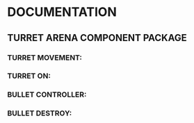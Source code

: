 # DOCUMENTATION

## TURRET ARENA COMPONENT PACKAGE

### TURRET MOVEMENT:


### TURRET ON:


### BULLET CONTROLLER:


### BULLET DESTROY:


### 
